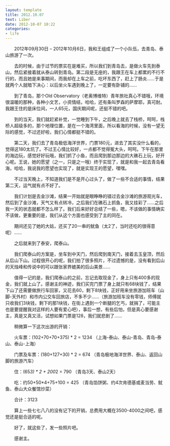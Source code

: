 ```yaml
---
layout: template
title: 2012.10.07
text: Liber
date: 2012-10-07 10:22
categories:
- life
---
```

　　2012年09月30日 – 2012年10月6日，我和王组成了一个小队伍，去青岛、泰山旅游了一次。  

　　去的时候，由于过节的票实在是难买，所以我们到青岛去，是做火车先到泰山，然后紧接着就从泰山转到青岛。第二段是无座的，我跟王在车上都累的不行不行的，而且她是来事期间，而我却在上车之前，吃坏东西了，赶上了肠炎……于是就两个人就暗下决心：以后坐火车遇到晚上了，一定要有卧铺的……  

　　到了青岛，那个Old Observatory（老奥博维特）青年旅社真心不错哦，环境很温暖的那种，各种小文艺，小资情结，哈哈，还有条叫罗森的萨摩耶，真可耐。我跟王住的是床位间，一人65元，国庆期间呢，还挺不错的吧。  

　　到的当天，我们就赶紧补觉，一觉睡到下午，之后晚上就去了栈桥，呵呵，栈桥人超级多的，那个地理位置，是在一个海湾里面，所以看海的时候，没有一望无际的感觉，不过还好啦，我们心情都挺不错的。  

　　第二天，我们去了青岛极低海洋世界，门票180元，进去了其实没什么看的，觉得这180太坑了。不过王心情比较好，一点都不觉得冤大头，呵呵。下午在那里的海边玩，感觉好好玩哦，我们抓了小鱼，而且爬到那边那边的大礁石上玩，好开心呢。王说，她的愿望（之一，只是之一哦）终于实现了，就是和我一起去青岛看海，哈哈，我说我的愿望也实现了，就是实现王的愿望，嘿嘿。  

　　不过当天晚上，不知道我们是不是开心过头了，做了一些不合适的事情，结果第二天，运气就有点不好了。  

　　我们计划是去金沙滩，结果一开始就是眼睁睁的错过去金沙滩的旅游观光车，然后到了金沙滩，天气又有点转冷，之后我们在礁石上抓鱼，我又挂彩了……之后我一天的状态就都不怎么样了。我们后来好好总结了一些，嗯，不该做的事情确实不该做，更重要的是，我们从这个方面也感受到了主的同在。  

　　期间还见了她的大姑，还买了20一串的鱿鱼（太2了，当时还吃的很得意呢）……  

　　之后就来到了泰安，爬泰山。  

　　我们爬泰山的方案是，坐车到中天门，然后爬到南天门，接着去玉皇顶，然后从后山下山。过程很开心的呢，我们拍了很多照片，不过遗憾的是，没有看到后山的天烛峰和传说中的可以跟张家界媲美的后山美景……  

　　值得一记的是，我们爬泰山的之前，忘记去取现金了，身上只有400多的现金，我们就上山了。感谢主的神迹，我们买完门票了身上就只有68块钱了，结果下山了还需要做旅行车回家，又花去60，剩下8块钱，正好用来坐旅游加班车（山脚-天外村）和市内公交车回旅店，不多不少……（旅游加班车没有零钱，师傅就只收我们3块钱，剩下的那1块钱，在街上遇到一个断腿的乞丐，就捐了，可能主也是要提醒我对这样的人要有爱心吧），事后一想，有些后怕，但是真心要感谢主，真是又真又活，试想如果门票是128，我们就悲剧了……  

　　稍微算一下这次出游的开销：  

　　火车票：(102+70+70+375) * 2 = 1234 （上海-泰山、泰山-青岛、青岛-泰山、泰山-上海）  

　　门票及车票：(180+127+30) * 2 = 674 （青岛极地海洋世界、泰山、返回山脚的旅游汽车）  

　　住：(65*3) * 2 + 200*2 = 790 （青岛3天、泰山2天）  

　　吃：约50+50*4+75+100 = 425 （青岛馅饼粥、约4次肯德基或麦当劳、鱿鱼、泰山大众餐馆炒菜）  

　　合计：3123  

　　算上一些七七八八的没有记下的开销，总费用大概在3500-4000之间吧，感觉还是挺合适的呢。  

　　好了，就这些了，发一些照片吧。  

　　感谢主。  



